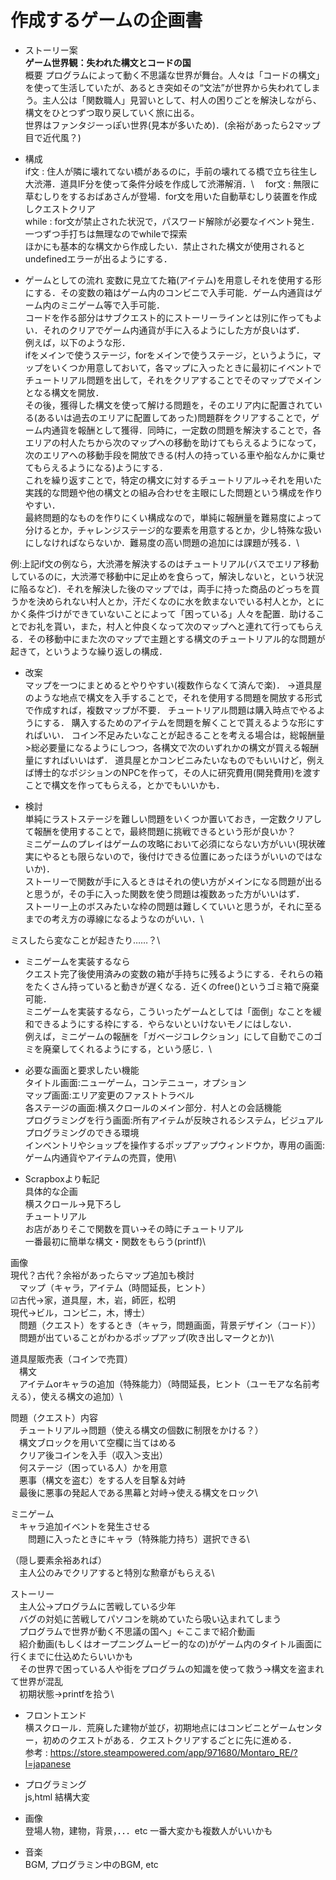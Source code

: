 # 作成するゲームの企画書
* ストーリー案 \
**ゲーム世界観：失われた構文とコードの国**\
概要 プログラムによって動く不思議な世界が舞台。人々は「コードの構文」を使って生活していたが、あるとき突如その“文法”が世界から失われてしまう。主人公は「関数職人」見習いとして、村人の困りごとを解決しながら、構文をひとつずつ取り戻していく旅に出る。\
世界はファンタジーっぽい世界(見本が多いため)．(余裕があったら2マップ目で近代風？)

* 構成\
if文 : 住人が隣に壊れてない橋があるのに，手前の壊れてる橋で立ち往生し大渋滞．道具IF分を使って条件分岐を作成して渋滞解消．\　
for文 : 無限に草むしりをするおばあさんが登場．for文を用いた自動草むしり装置を作成しクエストクリア \
while : for文が禁止された状況で，パスワード解除が必要なイベント発生．一つずつ手打ちは無理なのでwhileで探索 \
ほかにも基本的な構文から作成したい．禁止された構文が使用されるとundefinedエラーが出るようにする．
  
* ゲームとしての流れ
変数に見立てた箱(アイテム)を用意しそれを使用する形にする．その変数の箱はゲーム内のコンビニで入手可能．ゲーム内通貨はゲーム内のミニゲーム等で入手可能．\
コードを作る部分はサブクエスト的にストーリーラインとは別に作ってもよい．それのクリアでゲーム内通貨が手に入るようにした方が良いはず．\
例えば，以下のような形．\
ifをメインで使うステージ，forをメインで使うステージ，というように，マップをいくつか用意しておいて，各マップに入ったときに最初にイベントでチュートリアル問題を出して，それをクリアすることでそのマップでメインとなる構文を開放．\
その後，獲得した構文を使って解ける問題を，そのエリア内に配置されている(あるいは過去のエリアに配置してあった)問題群をクリアすることで，ゲーム内通貨を報酬として獲得．同時に，一定数の問題を解決することで，各エリアの村人たちから次のマップへの移動を助けてもらえるようになって，次のエリアへの移動手段を開放できる(村人の持っている車や船なんかに乗せてもらえるようになる)ようにする．\
これを繰り返すことで，特定の構文に対するチュートリアル→それを用いた実践的な問題や他の構文との組み合わせを主眼にした問題という構成を作りやすい．\
最終問題的なものを作りにくい構成なので，単純に報酬量を難易度によって分けるとか，チャレンジステージ的な要素を用意するとか，少し特殊な扱いにしなければならないか．難易度の高い問題の追加には課題が残る．\

例:上記if文の例なら，大渋滞を解決するのはチュートリアル(バスでエリア移動しているのに，大渋滞で移動中に足止めを食らって，解決しないと，という状況に陥るなど)．それを解決した後のマップでは，両手に持った商品のどっちを買うかを決められない村人とか，汗だくなのに水を飲まないでいる村人とか，とにかく条件づけができていないことによって「困っている」人々を配置．助けることでお礼を貰い，また，村人と仲良くなって次のマップへと連れて行ってもらえる．その移動中にまた次のマップで主題とする構文のチュートリアル的な問題が起きて，というような繰り返しの構成．

* 改案\
マップを一つにまとめるとやりやすい(複数作らなくて済んで楽)．
→道具屋のような地点で構文を入手することで，それを使用する問題を開放する形式で作成すれば，複数マップが不要．
チュートリアル問題は購入時点でやるようにする．
購入するためのアイテムを問題を解くことで貰えるような形にすればいい．
コイン不足みたいなことが起きることを考える場合は，総報酬量>総必要量になるようにしつつ，各構文で次のいずれかの構文が買える報酬量にすればいいはず．
道具屋とかコンビニみたいなものでもいいけど，例えば博士的なポジションのNPCを作って，その人に研究費用(開発費用)を渡すことで構文を作ってもらえる，とかでもいいかも．

* 検討\
単純にラストステージを難しい問題をいくつか置いておき，一定数クリアして報酬を使用することで，最終問題に挑戦できるという形が良いか？\
ミニゲームのプレイはゲームの攻略において必須にならない方がいい(現状確実にやるとも限らないので，後付けできる位置にあったほうがいいのではないか)．\
ストーリーで関数が手に入るときはそれの使い方がメインになる問題が出ると思うが，その手に入った関数を使う問題は複数あった方がいいはず．\
ストーリー上のボスみたいな枠の問題は難しくていいと思うが，それに至るまでの考え方の導線になるようなのがいい．\
  
ミスしたら変なことが起きたり……？\

* ミニゲームを実装するなら\
クエスト完了後使用済みの変数の箱が手持ちに残るようにする．それらの箱をたくさん持っていると動きが遅くなる．近くのfree()というゴミ箱で廃棄可能．\
ミニゲームを実装するなら，こういったゲームとしては「面倒」なことを緩和できるようにする枠にする．やらないといけないモノにはしない．\
例えば，ミニゲームの報酬を「ガベージコレクション」にして自動でこのゴミを廃棄してくれるようにする，という感じ．\

* 必要な画面と要求したい機能\
タイトル画面:ニューゲーム，コンテニュー，オプション\
マップ画面:エリア変更のファストトラベル\
各ステージの画面:横スクロールのメイン部分．村人との会話機能\
プログラミングを行う画面:所有アイテムが反映されるシステム，ビジュアルプログラミングのできる環境\
インベントリやショップを操作するポップアップウィンドウか，専用の画面:ゲーム内通貨やアイテムの売買，使用\

* Scrapboxより転記\
具体的な企画\
横スクロール→見下ろし\
チュートリアル\
お店がありそこで関数を買い→その時にチュートリアル\
一番最初に簡単な構文・関数をもらう(printf)\

画像\
現代？古代？余裕があったらマップ追加も検討\
　マップ（キャラ，アイテム（時間延長，ヒント）\
☑古代→家，道具屋，木，岩，師匠，松明\
現代→ビル，コンビニ，木，博士）\
　問題（クエスト）をするとき（キャラ，問題画面，背景デザイン（コード））	\
　問題が出ていることがわかるポップアップ(吹き出しマークとか)\

道具屋販売表（コインで売買）\
　構文\
　アイテムorキャラの追加（特殊能力）（時間延長，ヒント（ユーモアな名前考える），使える構文の追加）\

問題（クエスト）内容\
　チュートリアル→問題（使える構文の個数に制限をかける？）\
　構文ブロックを用いて空欄に当てはめる\
　クリア後コインを入手（収入＞支出）\
　何ステージ（困っている人）かを用意\
　悪事（構文を盗む）をする人を目撃＆対峙\
　最後に悪事の発起人である黒幕と対峙→使える構文をロック\

ミニゲーム\
　キャラ追加イベントを発生させる\
　　問題に入ったときにキャラ（特殊能力持ち）選択できる\

（隠し要素余裕あれば）\
　主人公のみでクリアすると特別な勲章がもらえる\

ストーリー\
　主人公→プログラムに苦戦している少年\
　バグの対処に苦戦してパソコンを眺めていたら吸い込まれてしまう\
　プログラムで世界が動く不思議の国へ」←ここまで紹介動画\
　紹介動画(もしくはオープニングムービー的なの)がゲーム内のタイトル画面に行くまでに仕込めたらいいかも\
　その世界で困っている人や街をプログラムの知識を使って救う→構文を盗まれて世界が混乱\
　初期状態→printfを拾う\

 
* フロントエンド\
横スクロール．荒廃した建物が並び，初期地点にはコンビニとゲームセンター，初めのクエストがある．クエストクリアするごとに先に進める．\
参考 : https://store.steampowered.com/app/971680/Montaro_RE/?l=japanese 

* プログラミング\
js,html 結構大変

* 画像\
登場人物，建物，背景，．．．etc 一番大変かも複数人がいいかも

* 音楽 \
BGM, プログラミン中のBGM, etc
